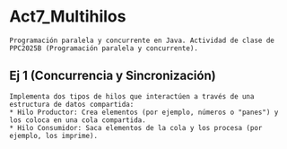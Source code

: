 # Act7_Multihilos
    Programación paralela y concurrente en Java. Actividad de clase de PPC2025B (Programación paralela y concurrente).

## Ej 1 (Concurrencia y Sincronización)
    Implementa dos tipos de hilos que interactúen a través de una estructura de datos compartida:
    * Hilo Productor: Crea elementos (por ejemplo, números o "panes") y los coloca en una cola compartida.
    * Hilo Consumidor: Saca elementos de la cola y los procesa (por ejemplo, los imprime).

